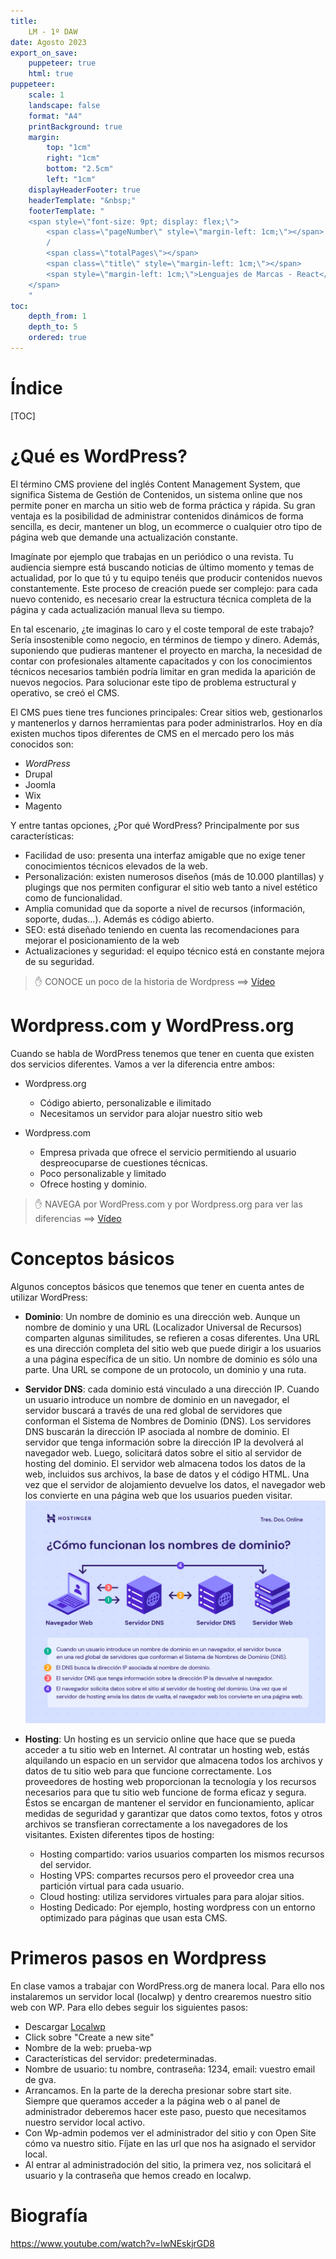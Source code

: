 ```yaml
---
title: 
    LM - 1º DAW
date: Agosto 2023
export_on_save:
    puppeteer: true
    html: true
puppeteer:
    scale: 1
    landscape: false
    format: "A4"
    printBackground: true
    margin:
        top: "1cm"
        right: "1cm"
        bottom: "2.5cm"
        left: "1cm"
    displayHeaderFooter: true
    headerTemplate: "&nbsp;"
    footerTemplate: "
    <span style=\"font-size: 9pt; display: flex;\">
        <span class=\"pageNumber\" style=\"margin-left: 1cm;\"></span>
        /
        <span class=\"totalPages\"></span>
        <span class=\"title\" style=\"margin-left: 1cm;\"></span>
        <span style=\"margin-left: 1cm;\">Lenguajes de Marcas - React</span>
    </span>
    "
toc:
    depth_from: 1
    depth_to: 5
    ordered: true
---
```



# Índice

[TOC]

<div style="page-break-after:always;">


# ¿Qué es WordPress? 

El término CMS proviene del inglés Content Management System, que significa Sistema de Gestión de Contenidos, un sistema online que nos permite poner en marcha un sitio web de forma práctica y rápida. Su gran ventaja es la posibilidad de administrar contenidos dinámicos de forma sencilla, es decir, mantener un blog, un ecommerce o cualquier otro tipo de página web que demande una actualización constante.

Imagínate por ejemplo que trabajas en un periódico o una revista. Tu audiencia siempre está buscando noticias de último momento y temas de actualidad, por lo que tú y tu equipo tenéis que producir contenidos nuevos constantemente. Este proceso de creación puede ser complejo: para cada nuevo contenido, es necesario crear la estructura técnica completa de la página y cada actualización manual lleva su tiempo. 

En tal escenario, ¿te imaginas lo caro y el coste temporal de este trabajo? Sería insostenible como negocio, en términos de tiempo y dinero.
Además, suponiendo que pudieras mantener el proyecto en marcha, la necesidad de contar con profesionales altamente capacitados y con los conocimientos técnicos necesarios también podría limitar en gran medida la aparición de nuevos negocios.
Para solucionar este tipo de problema estructural y operativo, se creó el CMS.

El CMS pues tiene tres funciones principales: Crear sitios web, gestionarlos y mantenerlos y darnos herramientas para poder administrarlos. Hoy en día existen muchos tipos diferentes de CMS en el mercado pero los más conocidos son:

* *WordPress*
* Drupal
* Joomla
* Wix
* Magento

Y entre tantas opciones, ¿Por qué WordPress? Principalmente por sus características:

* Facilidad de uso: presenta una interfaz amigable que no exige tener conocimientos técnicos elevados de la web.
* Personalización: existen numerosos diseños (más de 10.000 plantillas) y plugings que nos permiten configurar el sitio web tanto a nivel estético como de funcionalidad.
* Amplia comunidad que da soporte a nivel de recursos (información, soporte, dudas...). Además es código abierto.
* SEO: está diseñado teniendo en cuenta las recomendaciones para mejorar el posicionamiento de la web
* Actualizaciones y seguridad: el equipo técnico está en constante mejora de su seguridad.

> :hand: CONOCE un poco de la historia de Wordpress ==> [Vídeo](https://youtu.be/Zbor4XFOdKA)

</div>

<div style="page-break-after:always;">

# Wordpress.com y WordPress.org

Cuando se habla de WordPress tenemos que tener en cuenta que existen dos servicios diferentes. Vamos a ver la diferencia entre ambos:

- Wordpress.org
    - Código abierto, personalizable e ilimitado
    - Necesitamos un servidor para alojar nuestro sitio web

- Wordpress.com 
   - Empresa privada que ofrece el servicio permitiendo al usuario despreocuparse de cuestiones técnicas.
    - Poco personalizable y limitado
    - Ofrece hosting y dominio.


 > :hand: NAVEGA por WordPress.com y por Wordpress.org para ver las diferencias ==> [Vídeo](https://youtu.be/Zbor4XFOdKA)

</div>

<div style="page-break-after:always;">

# Conceptos básicos

Algunos conceptos básicos que tenemos que tener en cuenta antes de utilizar WordPress:

- **Dominio**: Un nombre de dominio es una dirección web. Aunque un nombre de dominio y una URL (Localizador Universal de Recursos) comparten algunas similitudes, se refieren a cosas diferentes. Una URL es una dirección completa del sitio web que puede dirigir a los usuarios a una página específica de un sitio. Un nombre de dominio es sólo una parte. Una URL se compone de un protocolo, un dominio y una ruta. 
  
- **Servidor DNS**: cada dominio está vinculado a una dirección IP. Cuando un usuario introduce un nombre de dominio en un navegador, el servidor buscará a través de una red global de servidores que conforman el Sistema de Nombres de Dominio (DNS). Los servidores DNS buscarán la dirección IP asociada al nombre de dominio. El servidor que tenga información sobre la dirección IP la devolverá al navegador web. Luego, solicitará datos sobre el sitio al servidor de hosting del dominio.
El servidor web almacena todos los datos de la web, incluidos sus archivos, la base de datos y el código HTML. Una vez que el servidor de alojamiento devuelve los datos, el navegador web los convierte en una página web que los usuarios pueden visitar.
![Imagen esquema DNS](../Resources/dns.webp)
- **Hosting**: Un hosting es un servicio online que hace que se pueda acceder a tu sitio web en Internet. Al contratar un hosting web, estás alquilando un espacio en un servidor que almacena todos los archivos y datos de tu sitio web para que funcione correctamente.
Los proveedores de hosting web proporcionan la tecnología y los recursos necesarios para que tu sitio web funcione de forma eficaz y segura. Éstos se encargan de mantener el servidor en funcionamiento, aplicar medidas de seguridad y garantizar que datos como textos, fotos y otros archivos se transfieran correctamente a los navegadores de los visitantes. Existen diferentes tipos de hosting:
  - Hosting compartido: varios usuarios comparten los mismos recursos del servidor.
  - Hosting VPS: compartes recursos pero el proveedor crea una partición virtual para cada usuario.
  - Cloud hosting: utiliza servidores virtuales para para alojar sitios.
  - Hosting Dedicado: Por ejemplo, hosting wordpress con un entorno optimizado para páginas que usan esta CMS. 

</div>

<div style="page-break-after:always;">

# Primeros pasos en Wordpress

En clase vamos a trabajar con WordPress.org de manera local. Para ello nos instalaremos un servidor local (localwp) y dentro crearemos nuestro sitio web con WP. Para ello debes seguir los siguientes pasos:

- Descargar [Localwp](http://www.localwp.com)
- Click sobre "Create a new site"
- Nombre de la web: prueba-wp
- Características del servidor: predeterminadas.
- Nombre de usuario: tu nombre, contraseña: 1234, email: vuestro email de gva.
- Arrancamos. En la parte de la derecha presionar sobre start site. Siempre que queramos acceder a la página web o al panel de administrador deberemos hacer este paso, puesto que necesitamos nuestro servidor local activo.
-  Con Wp-admin podemos ver el administrador del sitio y con Open Site cómo va nuestro sitio. Fíjate en las url que nos ha asignado el servidor local.
-  Al entrar al administradoción del sitio, la primera vez, nos solicitará el usuario y la contraseña que hemos creado en localwp.


</div>



# Biografía

https://www.youtube.com/watch?v=lwNEskjrGD8

